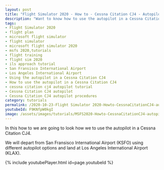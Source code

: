 ```yaml
---
layout: post
title: "Flight Simulator 2020 - How to - Cessna Citation CJ4 - Autopilot"
description: "Want to know how to use the autopilot in a Cessna Citation CJ4 than view this video"
tags:
- Flight Simulator 2020
- flight plan
- microsoft flight simulator
- flight simulator
- microsoft flight simulator 2020
- msfs 2020,tutorials
- flight training
- flight sim 2020
- ils approach tutorial
- San Fransisco International Airport
- Los Angeles International Airport
- Using the autopilot in a Cessna Citation CJ4
- How to use the autopilot in a Cessna Citation CJ4
- cessna citation cj4 autopilot tutorial
- Cessna Citation CJ4 autopilot
- Cessna Citation CJ4 autopilot procedures
category: tutorials
permalink: /2020-10-23-Flight Simulator 2020-Howto-CessnaCitationCJ4-autopilot/
youtubeId: F9KNfpW0kgI
image: /assets/images/tutorials/MSFS2020-Howto-CessnaCitationCJ4-autopilot.jpg
---
```

In this how to we are going to look how we to use the autopilot in a Cessna Citation CJ4.

We will depart from San Fransisco International Airport (KSFO) using different autopilot options and land at Los Angeles International Airport (KLAX).

{% include youtubePlayer.html id=page.youtubeId %}